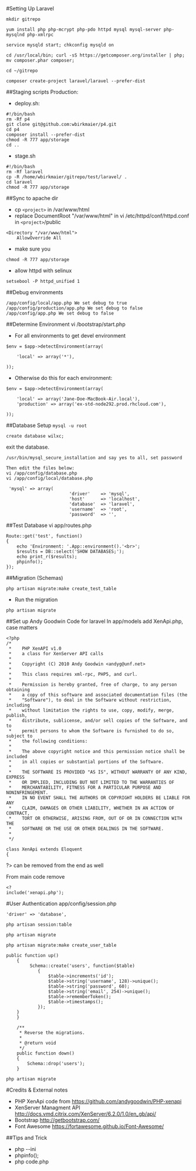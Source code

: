 #Setting Up Laravel
```
mkdir gitrepo
```
```
yum install php php-mcrypt php-pdo httpd mysql mysql-server php-mysqlnd php-xmlrpc
```
```
service mysqld start; chkconfig mysqld on
```
```
cd /usr/local/bin; curl -sS https://getcomposer.org/installer | php; mv composer.phar composer; 
```
```
cd ~/gitrepo
```
```
composer create-project laravel/laravel --prefer-dist
```

##Staging scripts
Production:
+ deploy.sh:
```
#!/bin/bash
rm -Rf p4
git clone git@github.com:wbirkmaier/p4.git
cd p4
composer install --prefer-dist
chmod -R 777 app/storage
cd ..
```
+ stage.sh
```
#!/bin/bash
rm -Rf laravel
cp -R /home/wbirkmaier/gitrepo/test/laravel/ .
cd laravel
chmod -R 777 app/storage
```

##Sync to apache dir
+ cp ``` <project> ``` in /var/www/html 
+ replace DocumentRoot "/var/www/html" in vi /etc/httpd/conf/httpd.conf in ```<project>```/public
```
<Directory "/var/www/html">
    AllowOverride All
```
+ make sure you
```
chmod -R 777 app/storage
```
+ allow httpd with selinux
```
setsebool -P httpd_unified 1
```

##Debug environments
```
/app/config/local/app.php We set debug to true
/app/config/production/app.php We set debug to false
/app/config/app.php We set debug to false
```

##Determine Environment
vi /bootstrap/start.php

+ For all environments to get devel environment
```
$env = $app->detectEnvironment(array(

    'local' => array('*'),

));
```
+ Otherwise do this for each environment:

```
$env = $app->detectEnvironment(array(

    'local' => array('Jane-Doe-MacBook-Air.local'),
    'production' => array('ex-std-node292.prod.rhcloud.com'),

));
```

##Database Setup
```mysql -u root```

```create database wilxc;```

exit the database.

```
/usr/bin/mysql_secure_installation and say yes to all, set password

Then edit the files below:
vi /app/config/database.php
vi /app/config/local/database.php
```

```
 'mysql' => array(
                        'driver'    => 'mysql',
                        'host'      => 'localhost',
                        'database'  => 'laravel',
                        'username'  => 'root',
                        'password'  => '',
```

##Test Database
vi app/routes.php
```
Route::get('test', function()
{
    echo 'Environment: '.App::environment().'<br>';
    $results = DB::select('SHOW DATABASES;');
    echo print_r($results);
    phpinfo();
}); 
```
##Migration (Schemas)

```
php artisan migrate:make create_test_table
```
+ Run the migration
```
php artisan migrate
```

##Set up Andy Goodwin Code for laravel
In app/models add XenApi.php, case matters
```
<?php
/*
 *    PHP XenAPI v1.0
 *    a class for XenServer API calls
 *
 *    Copyright (C) 2010 Andy Goodwin <andyg@unf.net>
 *
 *    This class requires xml-rpc, PHP5, and curl.
 *
 *    Permission is hereby granted, free of charge, to any person obtaining 
 *    a copy of this software and associated documentation files (the 
 *    "Software"), to deal in the Software without restriction, including 
 *    without limitation the rights to use, copy, modify, merge, publish, 
 *    distribute, sublicense, and/or sell copies of the Software, and to 
 *    permit persons to whom the Software is furnished to do so, subject to 
 *    the following conditions:
 *
 *    The above copyright notice and this permission notice shall be included 
 *    in all copies or substantial portions of the Software.
 *
 *    THE SOFTWARE IS PROVIDED "AS IS", WITHOUT WARRANTY OF ANY KIND, EXPRESS 
 *    OR IMPLIED, INCLUDING BUT NOT LIMITED TO THE WARRANTIES OF 
 *    MERCHANTABILITY, FITNESS FOR A PARTICULAR PURPOSE AND NONINFRINGEMENT. 
 *    IN NO EVENT SHALL THE AUTHORS OR COPYRIGHT HOLDERS BE LIABLE FOR ANY 
 *    CLAIM, DAMAGES OR OTHER LIABILITY, WHETHER IN AN ACTION OF CONTRACT, 
 *    TORT OR OTHERWISE, ARISING FROM, OUT OF OR IN CONNECTION WITH THE 
 *    SOFTWARE OR THE USE OR OTHER DEALINGS IN THE SOFTWARE.
 *
 */

class XenApi extends Eloquent 
{

```

?> can be removed from the end as well

From main code remove
```
<?
include('xenapi.php');
```

#User Authentication
app/config/session.php

```
'driver' => 'database',
```

```
php artisan session:table
```

```
php artisan migrate
```

```
php artisan migrate:make create_user_table
```

```
public function up()
	{
         Schema::create('users', function($table)
            {
                $table->increments('id');
                $table->string('username', 128)->unique();
                $table->string('password', 60);
                $table->string('email', 254)->unique();
                $table->rememberToken();
                $table->timestamps();
            });
	}
	}

	/**
	 * Reverse the migrations.
	 *
	 * @return void
	 */
	public function down()
	{
		Schema::drop('users');
	}
```

```
php artisan migrate
```


#Credits & External notes
+ PHP XenApi code from <https://github.com/andygoodwin/PHP-xenapi>
+ XenServer Managment API <http://docs.vmd.citrix.com/XenServer/6.2.0/1.0/en_gb/api/>
+ Bootstrap <http://getbootstrap.com/>
+ Font Awesome <https://fortawesome.github.io/Font-Awesome/>

##Tips and Trick
+ php --ini
+ phpinfo();
+ php code.php

